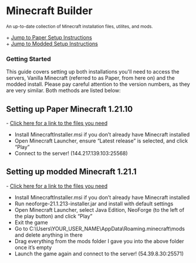 # Minecraft Builder
<sup>An up-to-date collection of Minecraft installation files, utilites, and mods.</sup> 
  
\+ [Jump to Paper Setup Instructions](#-setting-up-paper-minecraft-12110)  
\+ [Jump to Modded Setup Instructions](#-setting-up-modded-minecraft-1211)  
  

### Getting Started 
This guide covers setting up both installations you'll need to access the servers, Vanilla Minecraft (referred to as Paper, from here on) and the modded install. Please pay careful attention to the version numbers, as they are very similar. Both methods are listed below:  
  
  
  
## Setting up Paper Minecraft 1.21.10  
\- [Click here for a link to the files you need](https://drive.google.com/drive/folders/1a9OBjKgzqtkYc8GAqOuOoRYpovJw8gVs?usp=sharing)  
- Install MinecraftInstaller.msi if you don’t already have Minecraft installed  
- Open Minecraft Launcher, ensure “Latest release” is selected, and click “Play”  
- Connect to the server! (144.217.139.103:25568)  

## Setting up modded Minecraft 1.21.1  
\- [Click here for a link to the files you need](https://drive.google.com/drive/folders/1a9OBjKgzqtkYc8GAqOuOoRYpovJw8gVs?usp=sharing)  
- Install MinecraftInstaller.msi if you don’t already have Minecraft installed  
- Run neoforge-21.1.213-installer.jar and install with default settings  
- Open Minecraft Launcher, select Java Edition, NeoForge (to the left of the play button) and click “Play”  
- Exit the game  
- Go to C:\Users\YOUR_USER_NAME\AppData\Roaming\.minecraft\mods and delete anything in there  
- Drag everything from the mods folder I gave you into the above folder once it’s empty  
- Launch the game again and connect to the server! (54.39.8.30:25571)  
